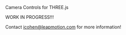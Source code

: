 Camera Controls for THREE.js

WORK IN PROGRESS!!!

Contact icohen@leapmotion.com for more information!
